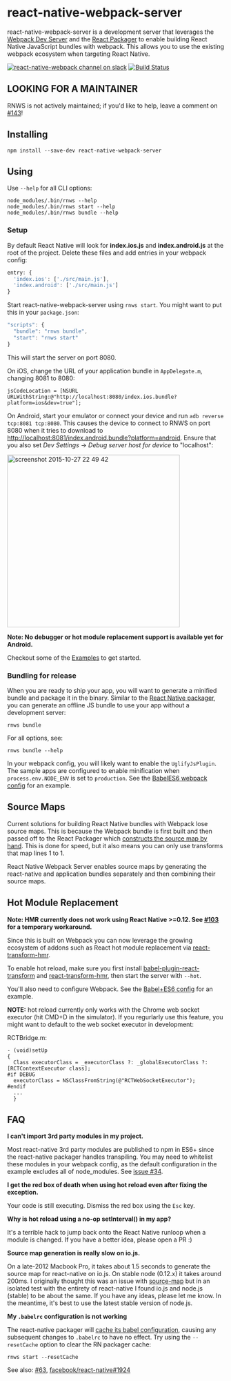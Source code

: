 # react-native-webpack-server

react-native-webpack-server is a development server that leverages the [Webpack Dev Server](https://github.com/webpack/webpack-dev-server) and the [React Packager](https://github.com/facebook/react-native/tree/master/packager) to enable building React Native JavaScript bundles with webpack. This allows you to use the existing webpack ecosystem when targeting React Native.

[![react-native-webpack channel on slack](https://img.shields.io/badge/discord-%23react--native--webpack%20%40%20reactiflux-61dafb.svg?style=flat-square)](http://www.reactiflux.com)
[![Build Status](https://travis-ci.org/mjohnston/react-native-webpack-server.svg)](https://travis-ci.org/mjohnston/react-native-webpack-server)

## LOOKING FOR A MAINTAINER

RNWS is not actively maintained; if you'd like to help, leave a comment on [#143](https://github.com/mjohnston/react-native-webpack-server/issues/143)!

## Installing

```shell
npm install --save-dev react-native-webpack-server
```

## Using

Use `--help` for all CLI options:

```shell
node_modules/.bin/rnws --help
node_modules/.bin/rnws start --help
node_modules/.bin/rnws bundle --help
```

### Setup

By default React Native will look for **index.ios.js** and **index.android.js** at the root of the project. Delete these files and add entries in your webpack config:

```js
entry: {
  'index.ios': ['./src/main.js'],
  'index.android': ['./src/main.js']
}
```

Start react-native-webpack-server using `rnws start`. You might want to put this in your `package.json`:

```js
"scripts": {
  "bundle": "rnws bundle",
  "start": "rnws start"
}
```

This will start the server on port 8080.

On iOS, change the URL of your application bundle in `AppDelegate.m`, changing 8081 to 8080:

```objc
jsCodeLocation = [NSURL URLWithString:@"http://localhost:8080/index.ios.bundle?platform=ios&dev=true"];
```

On Android, start your emulator or connect your device and run `adb reverse tcp:8081 tcp:8080`. This causes the device to connect to RNWS on port 8080 when it tries to download to <http://localhost:8081/index.android.bundle?platform=android>. Ensure that you also set _Dev Settings_ -> _Debug server host for device_ to "localhost":

<img width="400" alt="screenshot 2015-10-27 22 49 42" src="https://cloud.githubusercontent.com/assets/2177366/10778764/62bf9f80-7cff-11e5-8710-c2e9039f0350.png">

**Note: No debugger or hot module replacement support is available yet for Android.**

Checkout some of the [Examples](/Examples) to get started.

### Bundling for release

When you are ready to ship your app, you will want to generate a minified bundle and package it in the binary. Similar to the [React Native packager](https://facebook.github.io/react-native/docs/running-on-device-ios.html#using-offline-bundle), you can generate an offline JS bundle to use your app without a development server:

```shell
rnws bundle
```

For all options, see:

```shell
rnws bundle --help
```

In your webpack config, you will likely want to enable the `UglifyJsPlugin`. The sample apps are configured to enable minification when `process.env.NODE_ENV` is set to `production`. See the [BabelES6 webpack config](https://github.com/mjohnston/react-native-webpack-server/blob/master/Examples/BabelES6/webpack.config.js#L41) for an example.

## Source Maps

Current solutions for building React Native bundles with Webpack lose source maps. This is because the Webpack bundle is first built and then passed off to the React Packager which [constructs the source map by hand](https://github.com/facebook/react-native/blob/master/packager/react-packager/src/Packager/Package.js#L149). This is done for speed, but it also means you can only use transforms that map lines 1 to 1.

React Native Webpack Server enables source maps by generating the react-native and application bundles separately and then combining their source maps.

## Hot Module Replacement

**Note: HMR currently does not work using React Native >=0.12. See [#103](https://github.com/mjohnston/react-native-webpack-server/issues/103) for a temporary workaround.**

Since this is built on Webpack you can now leverage the growing ecosystem of addons such as React hot module replacement via [react-transform-hmr](https://github.com/gaearon/react-transform-hmr).

To enable hot reload, make sure you first install [babel-plugin-react-transform](https://github.com/gaearon/babel-plugin-react-transform) and [react-transform-hmr](https://github.com/gaearon/react-transform-hmr), then start the server with `--hot`.

You'll also need to configure Webpack. See the [Babel+ES6 config](https://github.com/mjohnston/react-native-webpack-server/blob/master/Examples/BabelES6/webpack.config.js) for an example.

**NOTE:** hot reload currently only works with the Chrome web socket executor (hit CMD+D in the simulator). If you regurlarly use this feature, you might want to default to the web socket executor in development:

RCTBridge.m:
```objc
- (void)setUp
{
  Class executorClass = _executorClass ?: _globalExecutorClass ?: [RCTContextExecutor class];
#if DEBUG
  executorClass = NSClassFromString(@"RCTWebSocketExecutor");
#endif
  ...
  }
```

## FAQ

**I can't import 3rd party modules in my project.**

Most react-native 3rd party modules are published to npm in ES6+ since the react-native packager handles transpiling. You may need to whitelist these modules in your webpack config, as the default configuration in the example excludes all of node_modules. See [issue #34](https://github.com/mjohnston/react-native-webpack-server/issues/34).

**I get the red box of death when using hot reload even after fixing the exception.**

Your code is still executing. Dismiss the red box using the `Esc` key.

**Why is hot reload using a no-op setInterval() in my app?**

It's a terrible hack to jump back onto the React Native runloop when a module is changed. If you have a better idea, please open a PR :)

**Source map generation is really slow on io.js.**

On a late-2012 Macbook Pro, it takes about 1.5 seconds to generate the source map for react-native on io.js. On stable node (0.12.x) it takes around 200ms. I originally thought this was an issue with [source-map](https://github.com/mozilla/source-map) but in an isolated test with the entirety of react-native I found io.js and node.js (stable) to be about the same. If you have any ideas, please let me know. In the meantime, it's best to use the latest stable version of node.js.

**My `.babelrc` configuration is not working**

The react-native packager will [cache its babel configuration](https://github.com/facebook/react-native/issues/1924), causing any subsequent changes to `.babelrc` to have no effect. Try using the `--resetCache` option to clear the RN packager cache:

```shell
rnws start --resetCache
```

See also: [#63](https://github.com/mjohnston/react-native-webpack-server/issues/63), [facebook/react-native#1924](https://github.com/facebook/react-native/issues/1924)
